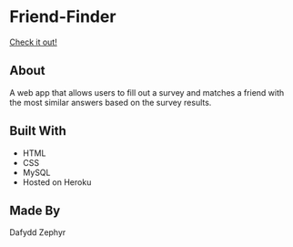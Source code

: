 # Friend-Finder

[Check it out!](https://serene-ridge-63809.herokuapp.com/)

## About

A web app  that allows users to fill out a survey and matches a friend with the most similar answers based on the survey results.

## Built With

* HTML
* CSS
* MySQL
* Hosted on Heroku

## Made By
Dafydd Zephyr
